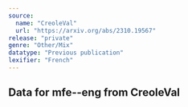 ```yaml
---
source:
  name: "CreoleVal"
  url: "https://arxiv.org/abs/2310.19567"
release: "private"
genre: "Other/Mix"
datatype: "Previous publication"
lexifier: "French"
---
```


## Data for mfe--eng from CreoleVal